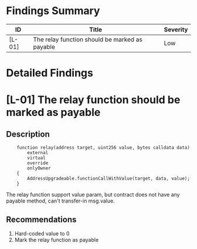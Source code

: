 # Findings Summary

| ID     | Title                                           | Severity     |
| ------ | ----------------------------------------------- | ------------ |
| [L-01] | The relay function should be marked as payable  | Low          |

# Detailed Findings

# [L-01] The relay function should be marked as payable

## Description

```solidity
    function relay(address target, uint256 value, bytes calldata data)
        external
        virtual
        override
        onlyOwner
    {
        AddressUpgradeable.functionCallWithValue(target, data, value);
    }
```

The relay function support value param, but contract does not have any payable method, can't transfer-in msg.value.   

## Recommendations

1. Hard-coded value to 0
2. Mark the relay function as payable
